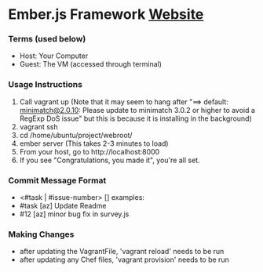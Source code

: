 # Ember.js Framework [Website](http://emberjs.com)

### Terms (used below)
- Host: Your Computer
- Guest: The VM (accessed through terminal)

### Usage Instructions
1. Call vagrant up (Note that it may seem to hang after "==> default:  minimatch@2.0.10: Please update to minimatch 3.0.2 or higher to avoid a RegExp DoS issue" but this is because it is installing in the background)
2. vagrant ssh
3. cd /home/ubuntu/project/webroot/
4. ember server (This takes 2-3 minutes to load)
5. From your host, go to http://localhost:8000
6. If you see "Congratulations, you made it", you're all set.

### Commit Message Format
- <#task | #issue-number> [<initials>] <Descriptive Message>
examples:
- #task [az] Update Readme
- #12 [az] minor bug fix in survey.js

### Making Changes
- after updating the VagrantFile, 'vagrant reload' needs to be run
- after updating any Chef files, 'vagrant provision' needs to be run

